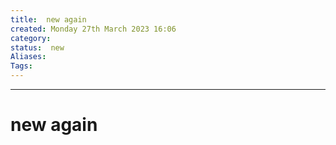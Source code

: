 ```yaml
---
title:  new again
created: Monday 27th March 2023 16:06
category: 
status:  new
Aliases: 
Tags: 
---
```


---
# new again

